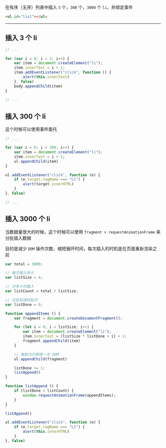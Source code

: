 在有序（无序）列表中插入 ```3``` 个，```300``` 个，```3000``` 个 ```li```，并绑定事件

```html
<ul id="list"></ul>
```

----

## 插入 3 个 li

```js
// ...

for (var i = 0; i < 3; i++) {
    var item = document.createElement("li");
    item.innerText = i + 1;
    item.addEventListener("click", function () {
        alert(this.innerText)
    }, false)
    body.appendChild(item)
}

// ...
```

## 插入 300 个 li

这个时候可以使用事件委托

```js
// ...

for (var i = 0; i < 300; i++) {
    var item = document.createElement("li");
    item.innerText = i + 1;
    ul.appendChild(item)
}

ul.addEventListener("click", function (e) {
    if (e.target.tagName === "LI") {
        alert(target.innerHTML)
    }
}, false)

// ...
```

## 插入 3000 个 li

当数据量很大的时候，这个时候可以使用 ```fragment + requestAnimationFrame``` 来分批插入数据

目的是减少 ```DOM``` 操作次数、缩短循环时间，每次插入的时机是在页面重新渲染之前

```js
var total = 3000;

// 每次插入多少
var listSize = 4;

// 分多少次插入
var listCount = total / listSize;

// 已经完成的批次
var listDone = 0; 

function appendItems () {
    var fragment = document.createDocumentFragment();

    for (let i = 0; i < listSize; i++) {
        var item = document.createElement("li");
        item.innerText = (listSize * listDone + i) + 1;
        fragment.appendChild(item) 
    }

    // 每批次只修改一次 DOM
    ul.appendChild(fragment)

    listDone += 1;
    listAppend()
}

function listAppend () {
    if (listDone < listCount) {
        window.requestAnimationFrame(appendItems);
    }
}

listAppend()

ul.addEventListener("click", function (e) {
    if (e.target.tagName === "LI") {
        alert(this.innerHTML)
    }
}, false)
```
